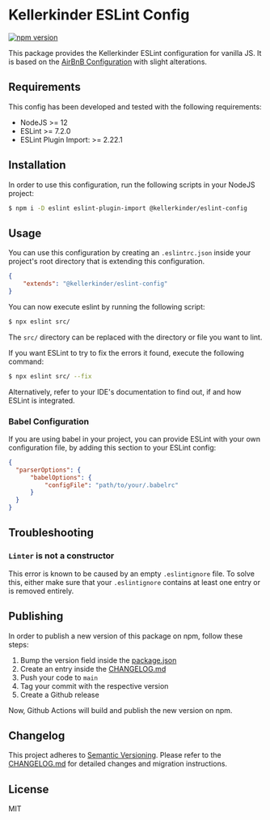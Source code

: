 # Kellerkinder ESLint Config

[![npm version](https://badge.fury.io/js/%40kellerkinder%2Feslint-config.svg)](https://badge.fury.io/js/%40kellerkinder%2Feslint-config)

This package provides the Kellerkinder ESLint configuration for vanilla
JS. It is based on the [AirBnB Configuration](https://github.com/airbnb/javascript/tree/master/packages/eslint-config-airbnb-base)
with slight alterations.

## Requirements
This config has been developed and tested with the following requirements:
* NodeJS >= 12
* ESLint >= 7.2.0
* ESLint Plugin Import: >= 2.22.1

## Installation
In order to use this configuration, run the following scripts in your NodeJS project:

```bash
$ npm i -D eslint eslint-plugin-import @kellerkinder/eslint-config
```

## Usage
You can use this configuration by creating an `.eslintrc.json` inside your
project's root directory that is extending this configuration.

```json
{
    "extends": "@kellerkinder/eslint-config"
}
```

You can now execute eslint by running the following script:

```bash
$ npx eslint src/
```

The `src/` directory can be replaced with the directory or file you want to lint.

If you want ESLint to try to fix the errors it found, execute the following command:

```bash
$ npx eslint src/ --fix
```

Alternatively, refer to your IDE's documentation to find out, if and how ESLint
is integrated.

### Babel Configuration
If you are using babel in your project, you can provide ESLint
with your own configuration file, by adding this section to your
ESLint config:

```json
{
  "parserOptions": {
      "babelOptions": {
          "configFile": "path/to/your/.babelrc"
      }
  }
}
```

## Troubleshooting

### `Linter` is not a constructor
This error is known to be caused by an empty `.eslintignore` file.
To solve this, either make sure that your `.eslintignore` contains at
least one entry or is removed entirely.

## Publishing
In order to publish a new version of this package on npm, follow
these steps:

1. Bump the version field inside the [package.json](package.json)
2. Create an entry inside the [CHANGELOG.md](CHANGELOG.md)
3. Push your code to `main`
4. Tag your commit with the respective version
5. Create a Github release

Now, Github Actions will build and publish the new version on npm.

## Changelog
This project adheres to [Semantic Versioning](https://semver.org/). 
Please refer to the [CHANGELOG.md](CHANGELOG.md) for detailed changes and
migration instructions.

## License
MIT
